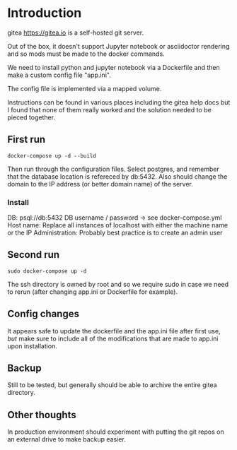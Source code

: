 # Introduction
gitea https://gitea.io is a self-hosted git server.

Out of the box, it doesn't support Jupyter notebook or asciidoctor rendering and so mods must be made to the docker commands.

We need to install python and jupyter notebook via a Dockerfile and then make a custom config file "app.ini".

The config file is implemented via a mapped volume.

Instructions can be found in various places including the gitea help docs but I found that none of them really worked and the solution needed to be pieced together.

## First run
```
docker-compose up -d --build
```
Then run through the configuration files. Select postgres, and remember that the database location is refereced by db:5432. Also should change the domain to the IP address (or better domain name) of the server.

### Install

DB: psql://db:5432
DB username / password -> see docker-compose.yml
Host name: Replace all instances of localhost with either the machine name or the IP
Administration: Probably best practice is to create an admin user




## Second run
```
sudo docker-compose up -d
```
The ssh directory is owned by root and so we require sudo in case we need to rerun (after changing app.ini or Dockerfile for example).

## Config changes
It appears safe to update the dockerfile and the app.ini file after first use, *but* make sure to include all of the modifications that are made to app.ini upon installation.

## Backup
Still to be tested, but generally should be able to archive the entire gitea directory.

## Other thoughts
In production environment should experiment with putting the git repos on an external drive to make backup easier.
